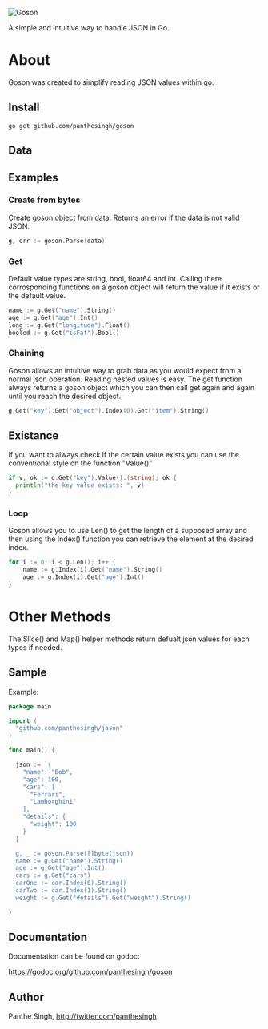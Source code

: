 ![Goson](https://dl.dropboxusercontent.com/u/9534337/goson_logo.svg "Goson")

A simple and intuitive way to handle JSON in Go.

# About
Goson was created to simplify reading JSON values within go. 

## Install

```shell
go get github.com/panthesingh/goson
```

## Data

## Examples

### Create from bytes

Create goson object from data. Returns an error if the data is not valid JSON.
```go
g, err := goson.Parse(data)
```
### Get

Default value types are string, bool, float64 and int. Calling there corrosponding functions on a goson object 
will return the value if it exists or the default value.

```go
name := g.Get("name").String()
age := g.Get("age").Int()
long := g.Get("longitude").Float()
booled := g.Get("isFat").Bool()

```
### Chaining
Goson allows an intuitive way to grab data as you would expect from a normal json operation.
Reading nested values is easy. The get function always returns a goson object which you can then call
get again and again until you reach the desired object.

```go
g.Get("key").Get("object").Index(0).Get("item").String()
```

## Existance
If you want to always check if the certain value exists you can use the conventional
style on the function "Value()"

```go
if v, ok := g.Get("key").Value().(string); ok {
  println("the key value exists: ", v)
}
```

### Loop
Goson allows you to use Len() to get the length of a supposed array and then using
the Index() function you can retrieve the element at the desired index.

```go
for i := 0; i < g.Len(); i++ {
    name := g.Index(i).Get("name").String()
    age := g.Index(i).Get("age").Int()
}
```

# Other Methods

The Slice() and Map() helper methods return defualt json values for each types if needed.

## Sample

Example:

```go
package main

import (
  "github.com/panthesingh/jason"
)

func main() {

  json := `{
    "name": "Bob",
    "age": 100,
    "cars": [
      "Ferrari",
      "Lamborghini"
    ],
    "details": {
      "weight": 100
    }
  }

  g, _ := goson.Parse([]byte(json))
  name := g.Get("name").String()
  age := g.Get("age").Int()
  cars := g.Get("cars")
  carOne := car.Index(0).String()
  carTwo := car.Index(1).String()
  weight := g.Get("details").Get("weight").String()

}

```

## Documentation

Documentation can be found on godoc:

https://godoc.org/github.com/panthesingh/goson

## Author

Panthe Singh, http://twitter.com/panthesingh
